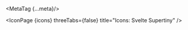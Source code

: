 <script lang="ts">
  import { IconPage } from 'svelte-icon-webkit'
  import * as icons from '$lib'
  import { MetaTag } from 'svelte-icon-webkit';

  const meta = {
    title: 'Svelte SVG Icons - Svelte Supertiny',
    description: '340+ SVG logos for popular brands from SuperTinyIcons for Svelte.',
    keywords:'SuperTinyIcons, Svelte 5, Svelte 4, Runes, SvelteKit, SVG icons',
    url: 'https://svelte-supertiny.codewithshin.com/',
    image: 'https://open-graph-vercel.vercel.app/api/svelte-supertiny',
    imageAlt: 'Svelte Icon Webkit',
    creator: '@shinokada'
  }
</script>

<MetaTag {...meta}/>

<IconPage {icons} threeTabs={false} title="Icons: Svelte Supertiny" />